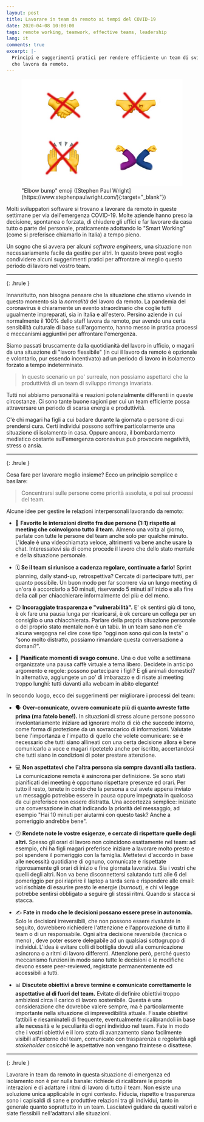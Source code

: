 ```yaml
---
layout: post
title: Lavorare in team da remoto ai tempi del COVID-19
date: 2020-04-08 10:00:00
tags: remote working, teamwork, effective teams, leadership
lang: it
comments: true
excerpt: |-
  Principi e suggerimenti pratici per rendere efficiente un team di sviluppo
  che lavora da remoto.
---
```


<figure>
  <img src="/images/elbow-bump.jpeg" alt="elbow bump emoji">
  <figcaption markdown="1">
  "Elbow bump" emoji ([Stephen Paul Wright](https://www.stephenpaulwright.com/){:target="_blank"})
  </figcaption>
</figure>

Molti sviluppatori software si trovano a lavorare da remoto in queste settimane
per via dell'emergenza COVID-19. Molte aziende hanno preso la decisione,
spontanea o forzata, di chiudere gli uffici e far lavorare da casa tutto o parte
del personale, praticamente adottando lo "Smart Working" (come si preferisce
chiamarlo in Italia) a tempo pieno.

Un sogno che si avvera per alcuni *software engineers*, una situazione non
necessariamente facile da gestire per altri. In questo breve post voglio
condividere alcuni suggerimenti pratici per affrontare al meglio questo periodo
di lavoro nel vostro team.

***
{: .hrule }

Innanzitutto, non bisogna pensare che la situazione che stiamo vivendo in questo
momento sia la *normalità* del lavoro da remoto. La pandemia del coronavirus è
chiaramente un evento straordinario che coglie tutti ugualmente impreparati, sia
in Italia e all'estero. Persino aziende in cui normalmente il 100% dello staff
lavora da remoto, pur avendo una certa sensibilità culturale di base
sull'argomento, hanno messo in pratica processi e meccanismi aggiuntivi per
affrontare l'emergenza.

Siamo passati bruscamente dalla quotidianità del lavoro in ufficio, o magari da
una situazione di "lavoro flessibile" (in cui il lavoro da remoto è opzionale e
volontario, pur essendo incentivato) ad un periodo di lavoro in isolamento
forzato a tempo indeterminato.

> In questo scenario un po' surreale, non possiamo aspettarci che la
> produttività di un team di sviluppo rimanga invariata.

Tutti noi abbiamo personalità e reazioni potenzialmente differenti in queste
circostanze. Ci sono tante buone ragioni per cui un team efficiente possa
attraversare un periodo di scarsa energia e produttività.

C'è chi magari ha figli a cui badare durante la giornata o persone di cui
prendersi cura. Certi individui possono soffrire particolarmente una situazione
di isolamento in casa. Oppure ancora, il bombardamento mediatico costante
sull'emergenza coronavirus può provocare negatività, stress o ansia.

***
{: .hrule }

Cosa fare per lavorare meglio insieme? Ecco un principio semplice e basilare:

> Concentrarsi sulle persone come priorità assoluta, e poi sui processi del
> team.

Alcune idee per gestire le relazioni interpersonali lavorando da remoto:

- 👋 **Favorite le interazioni dirette fra due persone (1:1) rispetto ai meeting
  che coinvolgono tutto il team.** Almeno una volta al giorno, parlate con tutte
  le persone del team anche solo per qualche minuto. L'ideale è una
  videochiamata veloce, altrimenti va bene anche usare la chat. Interessatevi
  sia di come procede il lavoro che dello stato mentale e della situazione
  personale.

- 🗓 **Se il team si riunisce a cadenza regolare, continuate a farlo!** Sprint
  planning, daily stand-up, retrospettiva? Cercate di partecipare tutti, per
  quanto possibile. Un buon modo per far scorrere via un lungo meeting di un'ora
  è accorciarlo a 50 minuti, riservando 5 minuti all'inizio e alla fine della
  call per chiacchierare informalmente del più e del meno.

- 😌 **Incoraggiate trasparenza e "vulnerabilità".** E' ok sentirsi giù di tono,
  è ok fare una pausa lunga per ricaricarsi, è ok cercare un collega per un
  consiglio o una chiacchierata. Parlare della propria situazione personale o
  del proprio stato mentale non è un tabù. In un team sano non c'è alcuna
  vergogna nel dire cose tipo "oggi non sono qui con la testa" o "sono molto
  distratto, possiamo rimandare questa conversazione a domani?".

- 👻 **Pianificate momenti di svago comune.** Una o due volte a settimana
  organizzate una pausa caffè virtuale a tema libero. Decidete in anticipo
  argomento e regole: possono partecipare i figli? E gli animali domestici? In
  alternativa, aggiungete un po' di imbarazzo e di risate ai meeting troppo
  lunghi: tutti davanti alla webcam in abito elegante!

In secondo luogo, ecco dei suggerimenti per migliorare i processi del team:

- 🗣 **Over-comunicate, ovvero comunicate più di quanto avreste fatto prima (ma
  fatelo bene!).** In situazioni di stress alcune persone possono
  involontariamente iniziare ad ignorare molto di ciò che succede intorno, come
  forma di protezione da un sovraccarico di informazioni. Valutate bene
  l'importanza e l'impatto di quello che volete comunicare: se è necessario che
  tutti siano allineati con una certa decisione allora è bene comunicarlo a voce
  e magari ripetetelo anche per iscritto, accertandosi che tutti siano in
  condizioni di poter prestare attenzione.

- 💻 **Non aspettatevi che l'altra persona sia sempre davanti alla tastiera.**
  La comunicazione remota è asincrona per definizione. Se sono stati
  pianificati dei meeting è opportuno rispettare presenze ed orari. Per tutto il
  resto, tenete in conto che la persona a cui avete appena inviato un messaggio
  potrebbe essere in pausa oppure impegnata in qualcosa da cui preferisce non
  essere distratta. Una accortezza semplice: iniziate una conversazione in chat
  indicando la priorità del messaggio, ad esempio "Hai 10 minuti per aiutarmi
  con questo task? Anche a pomeriggio andrebbe bene".

- 🕐 **Rendete note le vostre esigenze, e cercate di rispettare quelle degli
  altri.** Spesso gli orari di lavoro non coincidono esattamente nel team: ad
  esempio, chi ha figli magari preferisce iniziare a lavorare molto presto e poi
  spendere il pomeriggio con la famiglia. Mettetevi d'accordo in base alle
  necessità quotidiane di ognuno, comunicate e rispettate rigorosamente gli
  orari di inizio e fine giornata lavorativa. Sia i vostri che quelli degli
  altri. Non va bene disconnettersi salutando tutti alle 6 del pomeriggio per
  poi riaprire il laptop a tarda sera e rispondere alle email: voi rischiate di
  esaurire presto le energie (*burnout*), e chi vi legge potrebbe sentirsi
  obbligato a seguire gli stessi ritmi. Quando si stacca si stacca.

- ✍️ **Fate in modo che le decisioni possano essere prese in autonomia.** Solo
  le decisioni irreversibili, che non possono essere rivalutate in seguito,
  dovrebbero richiedere l'attenzione e l'approvazione di tutto il team o di un
  responsabile. Ogni altra decisione reversibile (tecnica o meno) , deve poter
  essere delegabile ad un qualsiasi sottogruppo di individui. L'idea è evitare
  colli di bottiglia dovuti alla comunicazione asincrona o a ritmi di lavoro
  differenti. Attenzione però, perché questo meccanismo funzioni in modo sano
  tutte le decisioni e le modifiche devono essere peer-reviewed, registrate
  permanentemente ed accessibili a tutti.

- 📊 **Discutete obiettivi a breve termine e comunicate correttamente le
  aspettative al di fuori del team.** Evitate di definire obiettivi troppo
  ambiziosi circa il carico di lavoro sostenibile. Questa è una considerazione
  che dovrebbe valere sempre, ma è particolarmente importante nella situazione
  di imprevedibilità attuale. Fissate obiettivi fattibili e riesaminateli di
  frequente, eventualmente ricalibrandoli in base alle necessità e le
  peculiarità di ogni individuo nel team. Fate in modo che i vostri obiettivi e
  il loro stato di avanzamento siano facilmente visibili all'esterno del team,
  comunicate con trasparenza e regolarità agli *stakeholder* cosicché le
  aspettative non vengano fraintese o disattese.

***
{: .hrule }

Lavorare in team da remoto in questa situazione di emergenza ed isolamento non è
per nulla banale: richiede di ricalibrare le proprie interazioni e di adattare i
ritmi di lavoro di tutto il team. Non esiste una soluzione unica applicabile in
ogni contesto. Fiducia, rispetto e trasparenza sono i capisaldi di sane e
produttive relazioni tra gli individui, tanto in generale quanto soprattutto in
un team. Lasciatevi guidare da questi valori e siate flessibili nell'adattarvi
alle situazioni.
